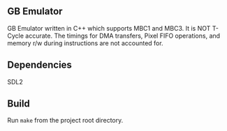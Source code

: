 ## GB Emulator
GB Emulator written in C++ which supports MBC1 and MBC3. It is NOT T-Cycle accurate. The timings for DMA transfers, Pixel FIFO operations, and memory r/w during instructions are not accounted for.

## Dependencies
SDL2

## Build
Run ```make``` from the project root directory.
